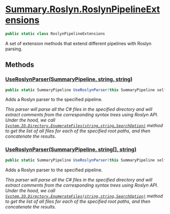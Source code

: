 # [Summary.Roslyn.RoslynPipelineExtensions](../src/Plugins/Roslyn/RoslynPipelineExtensions.cs#L13)
```cs
public static class RoslynPipelineExtensions
```

A set of extension methods that extend different pipelines with Roslyn parsing.

## Methods
### [UseRoslynParser(SummaryPipeline, string, string)](../src/Plugins/Roslyn/RoslynPipelineExtensions.cs#L16)
```cs
public static SummaryPipeline UseRoslynParser(this SummaryPipeline self, string source, string pattern = "*.cs")
```

Adds a Roslyn parser to the specified pipeline.

_This parser will parse all the C# files in the specified directory_
_and will extract comments from the corresponding syntax trees using Roslyn API._
_<para/>_
_Under the hood, we call [`System.IO.Directory.EnumerateFiles(string,string,SearchOption)`](./System.IO.Directory.EnumerateFiles(string,string,SearchOption).md) method_
_to get the list of all files for each of the specified root paths, and then concatenate the results._

### [UseRoslynParser(SummaryPipeline, string[], string)](../src/Plugins/Roslyn/RoslynPipelineExtensions.cs#L29)
```cs
public static SummaryPipeline UseRoslynParser(this SummaryPipeline self, string[] sources, string pattern = "*.cs")
```

Adds a Roslyn parser to the specified pipeline.

_This parser will parse all the C# files in the specified directory_
_and will extract comments from the corresponding syntax trees using Roslyn API._
_<para/>_
_Under the hood, we call [`System.IO.Directory.EnumerateFiles(string,string,SearchOption)`](./System.IO.Directory.EnumerateFiles(string,string,SearchOption).md) method_
_to get the list of all files for each of the specified root paths, and then concatenate the results._

